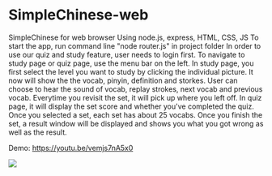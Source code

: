 # SimpleChinese-web
SimpleChinese for web browser
Using node.js, express, HTML, CSS, JS
To start the app, run command line "node router.js" in project folder
In order to use our quiz and study feature, user needs to login first.
To navigate to study page or quiz page, use the menu bar on the left.
In study page, you first select the level you want to study by clicking the individual picture. It now will show the the vocab, pinyin, definition and storkes. User can choose to hear the sound of vocab, replay strokes, next vocab and previous vocab. Everytime you revisit the set, it will pick up where you left off.
In quiz page, it will display the set score and whether you've completed the quiz. Once you selected a set, each set has about 25 vocabs. Once you finish the set, a result window will be displayed and shows you what you got wrong as well as the result. 

Demo: https://youtu.be/vemjs7nA5x0


![](https://i.imgur.com/33AriHc.gif)
